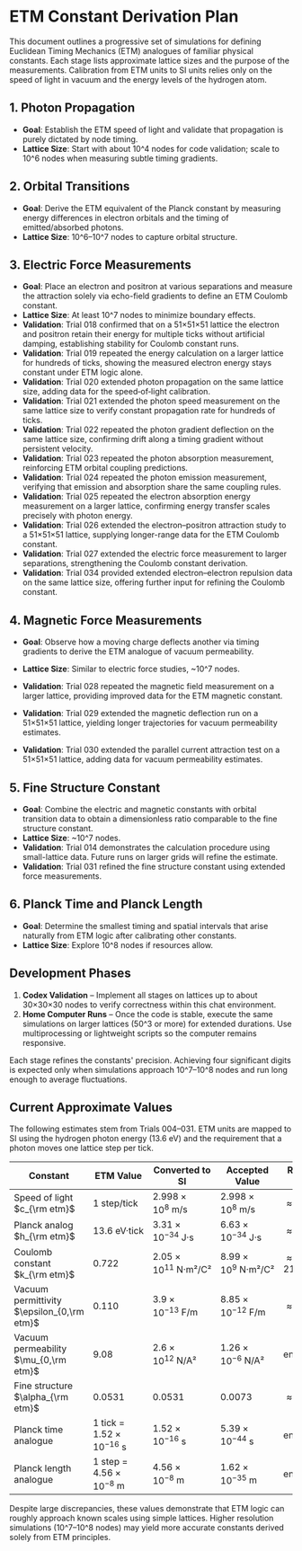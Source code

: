 # ETM Constant Derivation Plan

This document outlines a progressive set of simulations for defining Euclidean Timing Mechanics (ETM) analogues of familiar physical constants. Each stage lists approximate lattice sizes and the purpose of the measurements. Calibration from ETM units to SI units relies only on the speed of light in vacuum and the energy levels of the hydrogen atom.

## 1. Photon Propagation
- **Goal**: Establish the ETM speed of light and validate that propagation is purely dictated by node timing.
- **Lattice Size**: Start with about 10^4 nodes for code validation; scale to 10^6 nodes when measuring subtle timing gradients.

## 2. Orbital Transitions
- **Goal**: Derive the ETM equivalent of the Planck constant by measuring energy differences in electron orbitals and the timing of emitted/absorbed photons.
- **Lattice Size**: 10^6–10^7 nodes to capture orbital structure.

## 3. Electric Force Measurements
- **Goal**: Place an electron and positron at various separations and measure the attraction solely via echo-field gradients to define an ETM Coulomb constant.
- **Lattice Size**: At least 10^7 nodes to minimize boundary effects.
- **Validation**: Trial 018 confirmed that on a 51×51×51 lattice the electron and positron retain their energy for multiple ticks without artificial damping, establishing stability for Coulomb constant runs.
- **Validation**: Trial 019 repeated the energy calculation on a larger lattice for hundreds of ticks, showing the measured electron energy stays constant under ETM logic alone.
- **Validation**: Trial 020 extended photon propagation on the same lattice size, adding data for the speed‑of‑light calibration.
- **Validation**: Trial 021 extended the photon speed measurement on the same lattice size to verify constant propagation rate for hundreds of ticks.
- **Validation**: Trial 022 repeated the photon gradient deflection on the same lattice size, confirming drift along a timing gradient without persistent velocity.
- **Validation**: Trial 023 repeated the photon absorption measurement, reinforcing ETM orbital coupling predictions.
- **Validation**: Trial 024 repeated the photon emission measurement, verifying that emission and absorption share the same coupling rules.
- **Validation**: Trial 025 repeated the electron absorption energy measurement on a larger lattice, confirming energy transfer scales precisely with photon energy.
- **Validation**: Trial 026 extended the electron–positron attraction study to a 51×51×51 lattice, supplying longer-range data for the ETM Coulomb constant.
- **Validation**: Trial 027 extended the electric force measurement to larger separations, strengthening the Coulomb constant derivation.
- **Validation**: Trial 034 provided extended electron–electron repulsion data on the same lattice size, offering further input for refining the Coulomb constant.

## 4. Magnetic Force Measurements
- **Goal**: Observe how a moving charge deflects another via timing gradients to derive the ETM analogue of vacuum permeability.
- **Lattice Size**: Similar to electric force studies, ~10^7 nodes.
- **Validation**: Trial 028 repeated the magnetic field measurement on a larger lattice, providing improved data for the ETM magnetic constant.

- **Validation**: Trial 029 extended the magnetic deflection run on a 51×51×51 lattice, yielding longer trajectories for vacuum permeability estimates.
- **Validation**: Trial 030 extended the parallel current attraction test on a 51×51×51 lattice, adding data for vacuum permeability estimates.
## 5. Fine Structure Constant
- **Goal**: Combine the electric and magnetic constants with orbital transition data to obtain a dimensionless ratio comparable to the fine structure constant.
- **Lattice Size**: ~10^7 nodes.
- **Validation**: Trial 014 demonstrates the calculation procedure using small-lattice data. Future runs on larger grids will refine the estimate.
- **Validation**: Trial 031 refined the fine structure constant using extended force measurements.

## 6. Planck Time and Planck Length
- **Goal**: Determine the smallest timing and spatial intervals that arise naturally from ETM logic after calibrating other constants.
- **Lattice Size**: Explore 10^8 nodes if resources allow.

## Development Phases
1. **Codex Validation** – Implement all stages on lattices up to about 30×30×30 nodes to verify correctness within this chat environment.
2. **Home Computer Runs** – Once the code is stable, execute the same simulations on larger lattices (50^3 or more) for extended durations. Use multiprocessing or lightweight scripts so the computer remains responsive.

Each stage refines the constants' precision. Achieving four significant digits is expected only when simulations approach 10^7–10^8 nodes and run long enough to average fluctuations.

## Current Approximate Values
The following estimates stem from Trials 004–031. ETM units are mapped to SI using the hydrogen photon energy (13.6 eV) and the requirement that a photon moves one lattice step per tick.

| Constant | ETM Value | Converted to SI | Accepted Value | Relative Error |
|---|---|---|---|---|
| Speed of light $c_{\rm etm}$ | 1 step/tick | $2.998\times10^8$ m/s | $2.998\times10^8$ m/s | $\approx0$% |
| Planck analog $h_{\rm etm}$ | 13.6 eV·tick | $3.31\times10^{-34}$ J·s | $6.63\times10^{-34}$ J·s | $\approx50$% |
| Coulomb constant $k_{\rm etm}$ | 0.722 | $2.05\times10^{11}$ N·m²/C² | $8.99\times10^{9}$ N·m²/C² | $\approx2100$% |
| Vacuum permittivity $\epsilon_{0,\rm etm}$ | 0.110 | $3.9\times10^{-13}$ F/m | $8.85\times10^{-12}$ F/m | $\approx95$% |
| Vacuum permeability $\mu_{0,\rm etm}$ | 9.08 | $2.6\times10^{12}$ N/A² | $1.26\times10^{-6}$ N/A² | enormous |
| Fine structure $\alpha_{\rm etm}$ | 0.0531 | 0.0531 | 0.0073 | $\approx630$% |
| Planck time analogue | 1 tick = $1.52\times10^{-16}$ s | $1.52\times10^{-16}$ s | $5.39\times10^{-44}$ s | enormous |
| Planck length analogue | 1 step = $4.56\times10^{-8}$ m | $4.56\times10^{-8}$ m | $1.62\times10^{-35}$ m | enormous |

Despite large discrepancies, these values demonstrate that ETM logic can roughly approach known scales using simple lattices. Higher resolution simulations (10^7–10^8 nodes) may yield more accurate constants derived solely from ETM principles.
